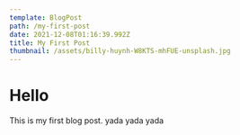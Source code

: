 ```yaml
---
template: BlogPost
path: /my-first-post
date: 2021-12-08T01:16:39.992Z
title: My First Post
thumbnail: /assets/billy-huynh-W8KTS-mhFUE-unsplash.jpg
---
```

# Hello 

This is my first blog post. yada yada yada
